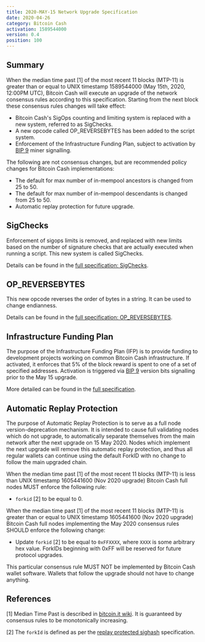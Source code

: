 ```yaml
---
title: 2020-MAY-15 Network Upgrade Specification
date: 2020-04-26
category: Bitcoin Cash
activation: 1589544000
version: 0.4
position: 100
---
```


## Summary

When the median time past [1] of the most recent 11 blocks (MTP-11) is greater than or equal to UNIX timestamp 1589544000 (May 15th, 2020, 12:00PM UTC),
Bitcoin Cash will execute an upgrade of the network consensus rules according to this specification.
Starting from the next block these consensus rules changes will take effect:

* Bitcoin Cash's SigOps counting and limiting system is replaced with a new system, referred to as SigChecks.
* A new opcode called OP_REVERSEBYTES has been added to the script system.
* Enforcement of the Infrastructure Funding Plan, subject to activation by [BIP 9](https://github.com/bitcoin/bips/blob/master/bip-0009.mediawiki)  miner signalling.

The following are not consensus changes, but are recommended policy changes for Bitcoin Cash implementations:

* The default for max number of in-mempool ancestors is changed from 25 to 50.
* The default for max number of in-mempool descendants is changed from 25 to 50.
* Automatic replay protection for future upgrade.

## SigChecks

Enforcement of sigops limits is removed, and replaced with new limits based on the number of signature checks that are actually executed when running a script. This new system is called SigChecks.

Details can be found in the [full specification: SigChecks](https://github.com/bitcoincashorg/bitcoincash.org/blob/master/spec/2020-05-15-sigchecks.md).

## OP_REVERSEBYTES

This new opcode reverses the order of bytes in a string. It can be used to change endianness.

Details can be found in the [full specification: OP_REVERSEBYTES](https://github.com/bitcoincashorg/bitcoincash.org/blob/master/spec/2020-05-15-op_reversebytes.md).

## Infrastructure Funding Plan

The purpose of the Infrastructure Funding Plan (IFP) is to provide funding to development projects working on common Bitcoin Cash infrastructure.
If activated, it enforces that 5% of the block reward is spent to one of a set of specified addresses.
Activation is triggered via [BIP 9](https://github.com/bitcoin/bips/blob/master/bip-0009.mediawiki) version bits signalling prior to the May 15 upgrade.

More detailed can be found in the [full specification](https://github.com/bitcoincashorg/bitcoincash.org/blob/master/spec/2020-05-15-ifp.md).

## Automatic Replay Protection

The purpose of Automatic Replay Protection is to serve as a full node version-deprecation mechanism. It is intended to cause
full validating nodes which do not upgrade, to automatically separate themselves from the main network after the next
upgrade on 15 May 2020. Nodes which implement the next upgrade will remove this automatic replay protection, and thus all regular
wallets can continue using the default ForkID with no change to follow the main upgraded chain.

When the median time past [1] of the most recent 11 blocks (MTP-11) is less than UNIX timestamp 1605441600 (Nov 2020 upgrade)
Bitcoin Cash full nodes MUST enforce the following rule:

 * `forkid` [2] to be equal to 0.

When the median time past [1] of the most recent 11 blocks (MTP-11) is greater than or equal to UNIX timestamp 1605441600
(Nov 2020 upgrade) Bitcoin Cash full nodes implementing the May 2020 consensus rules SHOULD enforce the following change:

 * Update `forkid` [2] to be equal to `0xFFXXXX`, where `XXXX` is some arbitrary hex value.
   ForkIDs beginning with 0xFF will be reserved for future protocol upgrades.

This particular consensus rule MUST NOT be implemented by Bitcoin Cash wallet software. Wallets that follow the upgrade
should not have to change anything.

## References

[1] Median Time Past is described in [bitcoin.it wiki](https://en.bitcoin.it/wiki/Block_timestamp).
It is guaranteed by consensus rules to be monotonically increasing.

[2] The `forkId` is defined as per the [replay protected sighash](replay-protected-sighash.md) specification.
